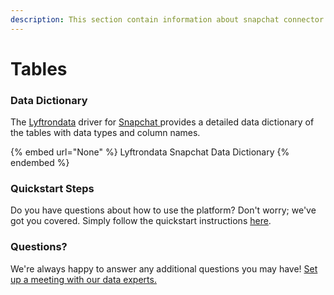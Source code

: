 ```yaml
---
description: This section contain information about snapchat connector tables information
---
```


# Tables

### Data Dictionary

The [Lyftrondata](https://www.lyftrondata.com/) driver for [Snapchat](None/)[ ](https://www.lyftrondata.com/integration/snapchat/)provides a detailed data dictionary of the tables with data types and column names.

{% embed url="None" %}
Lyftrondata Snapchat Data Dictionary
{% endembed %}

### Quickstart Steps

Do you have questions about how to use the platform? Don't worry; we've got you covered. Simply follow the quickstart instructions [here](../README.md).

### Questions? <a href="#questions" id="questions"></a>

We're always happy to answer any additional questions you may have! [Set up a meeting with our data experts.](https://www.lyftrondata.com/book-a-meeting/)

